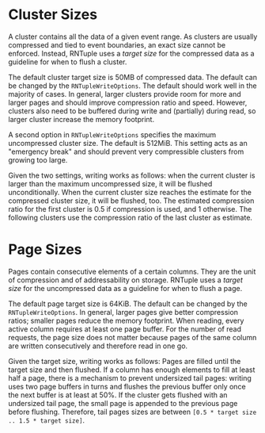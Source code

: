 Cluster Sizes
=============

A cluster contains all the data of a given event range.
As clusters are usually compressed and tied to event boundaries, an exact size cannot be enforced.
Instead, RNTuple uses a *target size* for the compressed data as a guideline for when to flush a cluster.

The default cluster target size is 50MB of compressed data.
The default can be changed by the `RNTupleWriteOptions`.
The default should work well in the majority of cases.
In general, larger clusters provide room for more and larger pages and should improve compression ratio and speed.
However, clusters also need to be buffered during write and (partially) during read,
so larger cluster increase the memory footprint.

A second option in `RNTupleWriteOptions` specifies the maximum uncompressed cluster size.
The default is 512MiB.
This setting acts as an "emergency break" and should prevent very compressible clusters from growing too large.

Given the two settings, writing works as follows:
when the current cluster is larger than the maximum uncompressed size, it will be flushed unconditionally.
When the current cluster size reaches the estimate for the compressed cluster size, it will be flushed, too.
The estimated compression ratio for the first cluster is 0.5 if compression is used, and 1 otherwise.
The following clusters use the compression ratio of the last cluster as estimate.


Page Sizes
==========

Pages contain consecutive elements of a certain columns.
They are the unit of compression and of addressability on storage.
RNTuple uses a *target size* for the uncompressed data as a guideline for when to flush a page.

The default page target size is 64KiB.
The default can be changed by the `RNTupleWriteOptions`.
In general, larger pages give better compression ratios; smaller pages reduce the memory footprint.
When reading, every active column requires at least one page buffer.
For the number of read requests, the page size does not matter
because pages of the same column are written consecutively and therefore read in one go.

Given the target size, writing works as follows:
Pages are filled until the target size and then flushed.
If a column has enough elements to fill at least half a page, there is a mechanism to prevent undersized tail pages:
writing uses two page buffers in turns and flushes the previous buffer only once the next buffer is at least at 50%.
If the cluster gets flushed with an undersized tail page,
the small page is appended to the previous page before flushing.
Therefore, tail pages sizes are between `[0.5 * target size .. 1.5 * target size]`.
